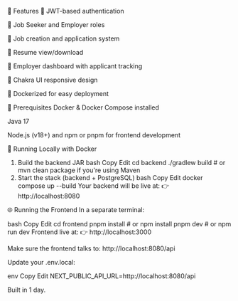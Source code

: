 🚀 Features
🔐 JWT-based authentication

👤 Job Seeker and Employer roles

📝 Job creation and application system

📄 Resume view/download

🧠 Employer dashboard with applicant tracking

🎨 Chakra UI responsive design

🐳 Dockerized for easy deployment

🔧 Prerequisites
Docker & Docker Compose installed

Java 17

Node.js (v18+) and npm or pnpm for frontend development

🐳 Running Locally with Docker
1. Build the backend JAR
   bash
   Copy
   Edit
   cd backend
   ./gradlew build       # or mvn clean package if you're using Maven
2. Start the stack (backend + PostgreSQL)
   bash
   Copy
   Edit
   docker compose up --build
   Your backend will be live at:
   👉 http://localhost:8080

🌐 Running the Frontend
In a separate terminal:

bash
Copy
Edit
cd frontend
pnpm install          # or npm install
pnpm dev              # or npm run dev
Frontend live at:
👉 http://localhost:3000

Make sure the frontend talks to:
http://localhost:8080/api

Update your .env.local:

env
Copy
Edit
NEXT_PUBLIC_API_URL=http://localhost:8080/api

Built in 1 day.